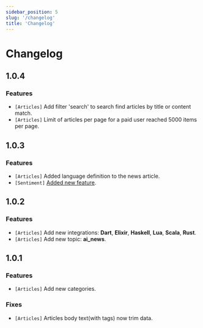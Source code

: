 ```yaml
---
sidebar_position: 5
slug: '/changelog'
title: 'Changelog'
---
```


# Changelog

## 1.0.4

### Features

- `[Articles]` Add filter 'search' to search find articles by title or content match.
- `[Articles]` Limit of articles per page for a paid user reached 5000 items per page.

## 1.0.3

### Features

- `[Articles]` Added language definition to the news article.
- `[Sentiment]` [Added new feature](/api-reference/sentiment).

## 1.0.2

### Features

- `[Articles]` Add new integrations: **Dart**, **Elixir**, **Haskell**, **Lua**, **Scala**, **Rust**.
- `[Articles]` Add new topic: **ai_news**.

## 1.0.1

### Features

- `[Articles]` Add new categories.

### Fixes

- `[Articles]` Articles body text(with tags) now trim data.
